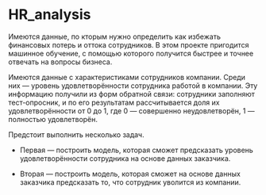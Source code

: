 # HR_analysis

Имеются данные, по кторым нужно определить как избежать финансовых потерь и оттока сотрудников. В этом проекте пригодится машинное обучение, с помощью которого получится быстрее и точнее отвечать на вопросы бизнеса.

Имеются данные с характеристиками сотрудников компании. Среди них — уровень удовлетворённости сотрудника работой в компании. Эту информацию получили из форм обратной связи: сотрудники заполняют тест-опросник, и по его результатам рассчитывается доля их удовлетворённости от 0 до 1, где 0 — совершенно неудовлетворён, 1 — полностью удовлетворён.  

Предстоит выполнить несколько задач. 

- Первая — построить модель, которая сможет предсказать уровень удовлетворённости сотрудника на основе данных заказчика. 

- Вторая — построить модель, которая сможет на основе данных заказчика предсказать то, что сотрудник уволится из компании.
